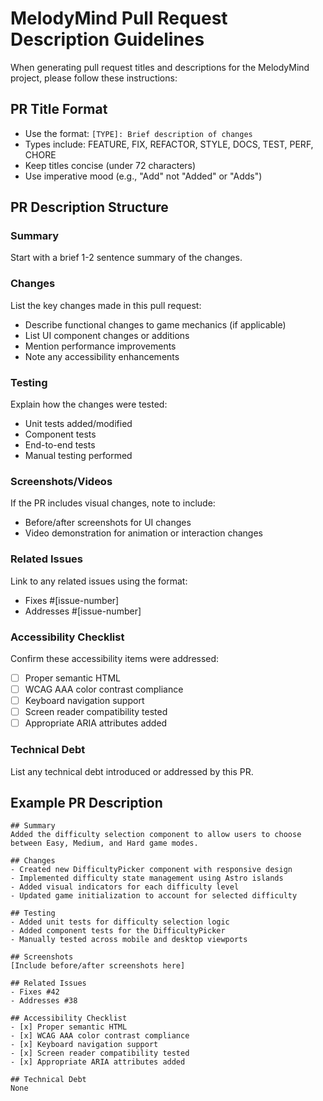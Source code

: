 # MelodyMind Pull Request Description Guidelines

When generating pull request titles and descriptions for the MelodyMind project, please follow these
instructions:

## PR Title Format

- Use the format: `[TYPE]: Brief description of changes`
- Types include: FEATURE, FIX, REFACTOR, STYLE, DOCS, TEST, PERF, CHORE
- Keep titles concise (under 72 characters)
- Use imperative mood (e.g., "Add" not "Added" or "Adds")

## PR Description Structure

### Summary

Start with a brief 1-2 sentence summary of the changes.

### Changes

List the key changes made in this pull request:

- Describe functional changes to game mechanics (if applicable)
- List UI component changes or additions
- Mention performance improvements
- Note any accessibility enhancements

### Testing

Explain how the changes were tested:

- Unit tests added/modified
- Component tests
- End-to-end tests
- Manual testing performed

### Screenshots/Videos

If the PR includes visual changes, note to include:

- Before/after screenshots for UI changes
- Video demonstration for animation or interaction changes

### Related Issues

Link to any related issues using the format:

- Fixes #[issue-number]
- Addresses #[issue-number]

### Accessibility Checklist

Confirm these accessibility items were addressed:

- [ ] Proper semantic HTML
- [ ] WCAG AAA color contrast compliance
- [ ] Keyboard navigation support
- [ ] Screen reader compatibility tested
- [ ] Appropriate ARIA attributes added

### Technical Debt

List any technical debt introduced or addressed by this PR.

## Example PR Description

```
## Summary
Added the difficulty selection component to allow users to choose between Easy, Medium, and Hard game modes.

## Changes
- Created new DifficultyPicker component with responsive design
- Implemented difficulty state management using Astro islands
- Added visual indicators for each difficulty level
- Updated game initialization to account for selected difficulty

## Testing
- Added unit tests for difficulty selection logic
- Added component tests for the DifficultyPicker
- Manually tested across mobile and desktop viewports

## Screenshots
[Include before/after screenshots here]

## Related Issues
- Fixes #42
- Addresses #38

## Accessibility Checklist
- [x] Proper semantic HTML
- [x] WCAG AAA color contrast compliance
- [x] Keyboard navigation support
- [x] Screen reader compatibility tested
- [x] Appropriate ARIA attributes added

## Technical Debt
None
```
